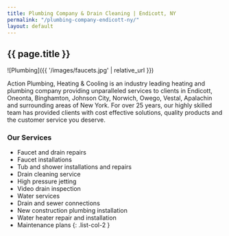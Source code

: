 ```yaml
---
title: Plumbing Company & Drain Cleaning | Endicott, NY
permalink: "/plumbing-company-endicott-ny/"
layout: default
---
```


## {{ page.title }}

![Plumbing]({{ '/images/faucets.jpg' | relative_url }})

Action Plumbing, Heating & Cooling is an industry leading heating and plumbing company providing unparalleled services to clients in Endicott, Oneonta, Binghamton, Johnson City, Norwich, Owego, Vestal, Apalachin and surrounding areas of New York. For over 25 years, our highly skilled team has provided clients with cost effective solutions, quality products and the customer service you deserve.

### Our Services

* Faucet and drain repairs
* Faucet installations
* Tub and shower installations and repairs
* Drain cleaning service
* High pressure jetting
* Video drain inspection
* Water services
* Drain and sewer connections
* New construction plumbing installation
* Water heater repair and installation
* Maintenance plans
{: .list-col-2 }
